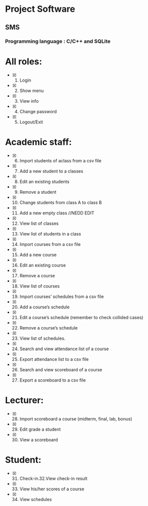 #                      Project Software
##                 SMS
### Programming language : C/C++ and SQLite
# All roles:		
- [x] 1. Login 		
- [x] 2. Show menu
- [x] 3. View info 		
- [x] 4. Change password 	
- [x] 5. Logout/Exit 		
# Academic staff:								
- [x] 6. Import students of aclass from a csv file 					
- [x] 7. Add a new student to a classes								
- [x] 8. Edit an existing students 									
- [x] 9. Remove a student 											
- [x] 10. Change students from class A to class B 					
- [x] 11. Add a new empty class 							//NEDD EDIT			
- [x] 12. View list of classes 									
- [x] 13. View list of students in a class 						
- [x] 14. Import courses from a csv file 							
- [x] 15. Add a new course 											
- [x] 16. Edit an existing course 								
- [x] 17. Remove a course 										
- [x] 18. View list of courses 										
- [x] 19. Import courses’ schedules from a csv file 					
- [x] 20. Add a course’s schedule 									
- [x] 21. Edit a course’s schedule (remember to check collided cases) 
- [x] 22. Remove a course’s schedule 									
- [x] 23. View list of schedules. 									
- [x] 24. Search and view attendance list of a course 				
- [x] 25. Export attendance list to a csv file 						
- [x] 26. Search and view scoreboard of a course 					
- [x] 27. Export a scoreboard to a csv file 							
# Lecturer:						
- [x] 28. Import scoreboard a course (midterm, final, lab, bonus) 	
- [x] 29. Edit grade a student 									
- [x] 30. View a scoreboard 											
# Student:								
- [x] 31. Check-in.32.View check-in result 							
- [x] 33. View his/her scores of a course 							
- [x] 34. View schedules 												

